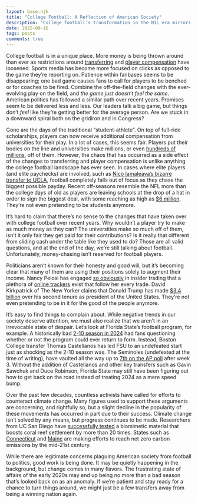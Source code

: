 ```yaml
---
layout: base.njk
title: "College Football: A Reflection of American Society"
description: "College football’s transformation in the NIL era mirrors America’s broader struggles with money, power, and impatience, yet both the sport and society still hold reasons for hope and renewal."
date: 2025-09-16
tags: posts
comments: true
---
```


College football is in a unique place. More money is being thrown around than ever as restrictions around [transferring](https://www.si.com/college/gonzaga/basketball/ncaa-athletes-will-be-allowed-to-transfer-an-unlimited-number-of-times-without-penalty) and [player compensation](https://sports.yahoo.com/with-nil-era-ending-college-sports-is-on-verge-of-seismic-change-how-will-schools-adapt-with-industry-in-upheaval-154722732.html?guccounter=1&guce_referrer=aHR0cHM6Ly9lbi53aWtpcGVkaWEub3JnLw&guce_referrer_sig=AQAAAAIMFuA0obF-6mduUL7uZeaQxyhKdF6dHIrvkJjAUoevBdqUk8Ha7sYYbhp3MI5xm9hX6vXDk_ZNz5iUp06aJPTPD7R_Lfz3s5MF-cSrFeXZ1w0bkk3gO0WRxb6oKaeAU7ykYOrI9uyrpFBfNiLlg4kQXo3JY63k8xdUy9QN_ITD) have loosened. Sports media has become more focused on clicks as opposed to the game they’re reporting on. Patience within fanbases seems to be disappearing; one bad game causes fans to call for players to be benched or for coaches to be fired. Combine the off-the-field changes with the ever-evolving play on the field, and _the game just doesn’t feel the same_. American politics has followed a similar path over recent years. Promises seem to be delivered less and less. Our leaders talk a big game, but things don’t _feel_ like they’re getting better for the average person. Are we stuck in a downward spiral both on the gridiron and in Congress?

Gone are the days of the traditional “student-athlete”. On top of full-ride scholarships, players can now receive additional compensation from universities for their play. In a lot of cases, this seems fair. Players put their bodies on the line and universities make millions, or even [hundreds of millions](https://www.usatoday.com/story/sports/college/2025/01/27/texas-athletics-revenue-operating-expenses/77980255007), off of them. However, the chaos that has occurred as a side effect of the changes to transferring and player compensation is unlike anything the college football landscape has ever seen. In cases where elite players (and elite paychecks) are involved, such as [Nico Iamaleava’s bizarre transfer to UCLA](https://www.espn.com/college-football/story/_/id/44787682/why-nico-iamaleava-left-tennessee-joined-ucla), football completely falls out of focus as they chase the biggest possible payday. Recent off-seasons resemble the NFL more than the college days of old as players are leaving schools at the drop of a hat in order to sign the biggest deal, with some reaching as high as [$6 million](https://www.si.com/college-basketball/highest-paid-college-athletes-via-nil-deals). They’re not even pretending to be students anymore.

It’s hard to claim that there’s no sense to the changes that have taken over with college football over recent years. Why wouldn’t a player try to make as much money as they can? The universities make so much off of them, isn’t it only fair they get paid for their contributions? Is it really that different from sliding cash under the table like they used to do? Those are all valid questions, and at the end of the day, we’re still talking about football. Unfortunately, money-chasing isn’t reserved for football players.

Politicians aren’t known for their honesty and good will, but it’s becoming clear that many of them are using their positions solely to augment their income. Nancy Pelosi has engaged [so obviously](https://finance.yahoo.com/news/nancy-pelosi-outperformed-nearly-every-180016264.html) in insider trading that a plethora of [online trackers](https://www.quiverquant.com/congresstrading/politician/Nancy%20Pelosi-P000197) exist that follow her every trade. David Kirkpatrick of The New Yorker claims that Donald Trump has made [$3.4 billion](https://www.npr.org/2025/08/14/nx-s1-5500509/how-much-money-is-trump-making-off-of-the-presidency) over his second tenure as president of the United States. They’re not even pretending to be in it for the good of the people anymore.

It’s easy to find things to complain about. While negative trends in our society deserve attention, we must also realize that we aren’t in an irrevocable state of despair. Let’s look at Florida State’s football program, for example. A historically bad [2-10 season in 2024](https://en.wikipedia.org/wiki/2024_Florida_State_Seminoles_football_team) had fans questioning whether or not the program could ever return to form. Instead, Boston College transfer Thomas Castellanos has led FSU to an undefeated start just as shocking as the 2-10 season was. The Seminoles (undefeated at the time of writing), have vaulted all the way up to [7th on the AP poll](https://www.si.com/college/fsu/florida-state-seminoles-college-football/fsu-football-surprises-big-move-up-latest-ap-poll-ranking) after week 3. Without the addition of Castellanos and other key transfers such as Gavin Sawchuk and Duce Robinson, Florida State may still have been figuring out how to get back on the road instead of treating 2024 as a mere speed bump.

Over the past few decades, countless activists have called for efforts to counteract climate change. Many figures used to support these arguments are concerning, and rightfully so, but a slight decline in the popularity of these movements has occurred in part due to their success. Climate change isn’t solved by any means, but progress continues to be made. Researchers from UC San Diego have [successfully tested](<https://www.cell.com/trends/biotechnology/fulltext/S0167-7799(25)00126-X>) a biomimetic material that boosts coral reef settlement by more than 20 times. States such as [Connecticut](https://www.ctinsider.com/politics/article/climate-change-bill-connecticut-carbon-emissions-20361079.php) and [Maine](https://www.mainepublic.org/climate/2025-06-18/maine-codifies-new-goal-of-100-clean-energy-by-2040?utm_campaign=Newsletter&utm_medium=email&_hsenc=p2ANqtz-8Lio47dMYfiXeA3KUXjGkwtrWP7-HrK2ip6kGFmm1J-jsfr-I3djvXhX7jnCYyoppQ8HmoepapEEKPv5K-YtaiqfoC6g&_hsmi=368041854&utm_content=368041854&utm_source=hs_email) are making efforts to reach net zero carbon emissions by the mid-21st century.

While there are legitimate concerns plaguing American society from football to politics, good work is being done. It may be quietly happening in the background, but change comes in many flavors. The frustrating state of affairs of the early 2020s may end up being no more than a bad season that’s looked back on as an anomaly. If we’re patient and stay ready for a chance to turn things around, we might just be a few transfers away from being a winning nation again.
